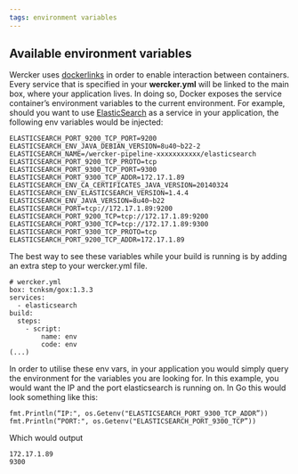 ```yaml
---
tags: environment variables
---
```


## Available environment variables

Wercker uses [dockerlinks](https://docs.docker.com/userguide/dockerlinks/#environment-variables) in order to enable interaction between containers. Every service that is specified in your **wercker.yml** will be linked to the main box, where your application lives. In doing so, Docker exposes the service container’s environment variables to the current environment. 
For example, should you want to use [ElasticSearch](http://elasticsearch.com) as a service in your application, the following env variables would be injected:
```
ELASTICSEARCH_PORT_9200_TCP_PORT=9200
ELASTICSEARCH_ENV_JAVA_DEBIAN_VERSION=8u40~b22-2
ELASTICSEARCH_NAME=/wercker-pipeline-xxxxxxxxxxx/elasticsearch
ELASTICSEARCH_PORT_9200_TCP_PROTO=tcp
ELASTICSEARCH_PORT_9300_TCP_PORT=9300
ELASTICSEARCH_PORT_9300_TCP_ADDR=172.17.1.89
ELASTICSEARCH_ENV_CA_CERTIFICATES_JAVA_VERSION=20140324
ELASTICSEARCH_ENV_ELASTICSEARCH_VERSION=1.4.4
ELASTICSEARCH_ENV_JAVA_VERSION=8u40~b22
ELASTICSEARCH_PORT=tcp://172.17.1.89:9200
ELASTICSEARCH_PORT_9200_TCP=tcp://172.17.1.89:9200
ELASTICSEARCH_PORT_9300_TCP=tcp://172.17.1.89:9300
ELASTICSEARCH_PORT_9300_TCP_PROTO=tcp
ELASTICSEARCH_PORT_9200_TCP_ADDR=172.17.1.89
```

The best way to see these variables while your build is running is by adding an extra step to your wercker.yml file. 
```
# wercker.yml
box: tcnksm/gox:1.3.3
services:
  - elasticsearch
build:
  steps:
    - script:
        name: env
        code: env
(...)
```
In order to utilise these env vars, in your application you would simply query the environment for the variables you are looking for. In this example, you would want the IP and the port elasticsearch is running on. In Go this would look something like this:

```
fmt.Println(“IP:", os.Getenv("ELASTICSEARCH_PORT_9300_TCP_ADDR”))
fmt.Println(“PORT:", os.Getenv("ELASTICSEARCH_PORT_9300_TCP”))
```

Which would output
```
172.17.1.89
9300
```

